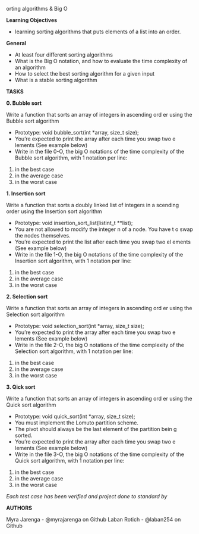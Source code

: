 orting algorithms & Big O

**Learning Objectives**
- learning sorting algorithms that puts elements of a list into an order.

**General**
- At least four different sorting algorithms
- What is the Big O notation, and how to evaluate the time complexity of an algorithm
- How to select the best sorting algorithm for a given input
- What is a stable sorting algorithm

**TASKS**


**0. Bubble sort**

Write a function that sorts an array of integers in ascending ord er using the Bubble sort algorithm

- Prototype: void bubble_sort(int *array, size_t size);
- You’re expected to print the array after each time you swap two e lements (See example below)
- Write in the file 0-O, the big O notations of the time complexity of the Bubble sort algorithm, with 1 notation per line:

1. in the best case
2. in the average case
3. in the worst case


**1. Insertion sort**

Write a function that sorts a doubly linked list of integers in a scending order using the Insertion sort algorithm

- Prototype: void insertion_sort_list(listint_t **list);
- You are not allowed to modify the integer n of a node. You have t o swap the nodes themselves.
- You’re expected to print the list after each time you swap two el ements (See example below)
- Write in the file 1-O, the big O notations of the time complexity of the Insertion sort algorithm, with 1 notation per line:

1. in the best case
2. in the average case
3. in the worst case


**2. Selection sort**

Write a function that sorts an array of integers in ascending ord er using the Selection sort algorithm

- Prototype: void selection_sort(int *array, size_t size);
- You’re expected to print the array after each time you swap two e lements (See example below)
- Write in the file 2-O, the big O notations of the time complexity of the Selection sort algorithm, with 1 notation per line:

1. in the best case
2. in the average case
3. in the worst case


**3. Qick sort**

Write a function that sorts an array of integers in ascending ord er using the Quick sort algorithm

- Prototype: void quick_sort(int *array, size_t size);
- You must implement the Lomuto partition scheme.
- The pivot should always be the last element of the partition bein g sorted.
- You’re expected to print the array after each time you swap two e lements (See example below)
- Write in the file 3-O, the big O notations of the time complexity of the Quick sort algorithm, with 1 notation per line:

1. in the best case
2. in the average case
3. in the worst case

*Each test case has been verified and project done to standard by*

**AUTHORS**

Myra Jarenga - @myrajarenga on Github
Laban Rotich - @laban254 on Github
